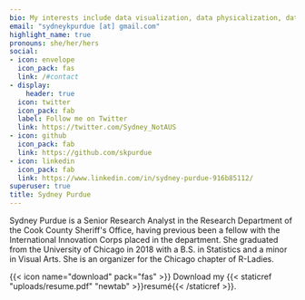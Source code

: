 ```yaml
---
bio: My interests include data visualization, data physicalization, data art, design accessibility, and reproducibility
email: "sydneykpurdue [at] gmail.com"
highlight_name: true
pronouns: she/her/hers
social:
- icon: envelope
  icon_pack: fas
  link: /#contact
- display:
    header: true
  icon: twitter
  icon_pack: fab
  label: Follow me on Twitter
  link: https://twitter.com/Sydney_NotAUS
- icon: github
  icon_pack: fab
  link: https://github.com/skpurdue
- icon: linkedin
  icon_pack: fab
  link: https://www.linkedin.com/in/sydney-purdue-916b85112/
superuser: true
title: Sydney Purdue
---
```


Sydney Purdue is a Senior Research Analyst in the Research Department of the Cook County Sheriff's Office, having previous been a fellow with the International Innovation Corps placed in the department. She graduated from the University of Chicago in 2018 with a B.S. in Statistics and a minor in Visual Arts. She is an organizer for the Chicago chapter of R-Ladies.

{{< icon name="download" pack="fas" >}} Download my {{< staticref "uploads/resume.pdf" "newtab" >}}resumé{{< /staticref >}}.
